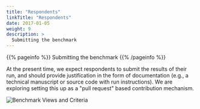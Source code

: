 ```yaml
---
title: "Respondents"
linkTitle: "Respondents"
date: 2017-01-05
weight: 9
description: >
  Submitting the benchmark
---
```


{{% pageinfo %}}
  Submitting the benchmark
{{% /pageinfo %}}


At the present time, we expect respondents to submit the results of
their run, and should provide justification in the form of documentation
(e.g., a technical manuscript or source code with run instructions). We
are exploring setting this up as a "pull request" based contribution
mechanism.

![Benchmark Views and Criteria](https://mlcommons.org/images/other/research-science.png)

